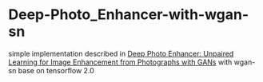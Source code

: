 # Deep-Photo_Enhancer-with-wgan-sn
simple implementation described in 
[Deep Photo Enhancer: Unpaired Learning for Image Enhancement from
Photographs with GANs](http://openaccess.thecvf.com/content_cvpr_2018/papers/Chen_Deep_Photo_Enhancer_CVPR_2018_paper.pdf)
with wgan-sn
base on tensorflow 2.0